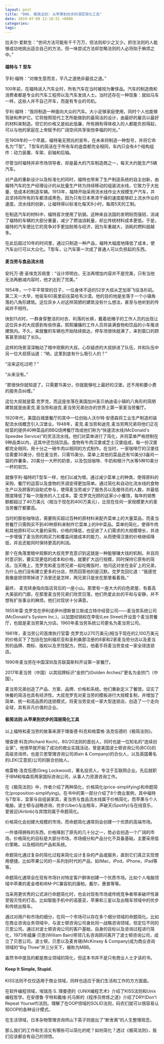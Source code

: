 ```yaml
---
layout: post
title: "006. 极简法则: 从苹果到优步的深层简化工具"
date: 2019-07-09 12:18:51 +0800
categories: 
tags: 
---
```


拉夫尔·爱默生：“世间方法可能有千千万万，但法则却少之又少。抓住法则的人能够成功地挑出适合自己的方法，但一味尝试方法却忽略法则的人必将陷于麻烦之中。”



#### 福特与 T 型车



亨利·福特：“对做生意而言，平凡之道绝非最佳之道。”



100年前，在福特进入汽车业时，所有汽车在当时被视为奢侈品。汽车的制造商和消费者都是专业的汽车工程师以及汽车发烧人士。当时还存在一种现象：就如马车一样，这些人并不自己开车，而是有专业的司机。



亨利·福特：“我将制造一种面向大众的汽车。大小足够家庭使用，同时个人也能够驾驶和养护它。它将按照现代工艺所能做到的最简洁的设计，由最好的雇员以最好的材料来制造。但它的价格又是如此低廉，所有拥有得体收入的人都能负担得起，可以与他的家庭在上帝赋予的广阔空间共享愉悦幸福的时光。”



在1909年的一个早晨，福特毫无预兆的宣布，在未来将制造一种型号，并将它命名为“T型”。T型车的简洁在于所有车的底盘都完全相同，车内只会有4个结构组件：动力装置、车架、前轴和后轴。



尽管当时福特并非市场领导者，却是最大的汽车制造商之一，每天大约能生产5辆汽车。



对产品的重新设计以及标准化的同时，福特也带来了生产制造系统的自主创新，由福特汽车的生产经理设计的从批量生产转为持续移动的组装流水线，它致力于大批量、低成本的制造车辆。1913年，福特开始采用流水线作业大规模生产汽车，并且坚持将所有的车都漆成黑色，因为只有日本黑漆干燥的速度能够赶上流水作业的速度。流水线的创新，让福特得以标准化每天8小时，每周5天的工制。



在制造汽车的材料中，福特首次使用了钒钢。这种来自法国的发明轻而强韧，消减了福特的车辆的大部分重量，减少了燃油消耗量，却比传统材料成本更低。于是，福特的汽车便比它的竞争对手更加耐用与经济，因为车重越大，消耗的燃料就越多。



在此后超过10年的时间里，通过只制造一种产品，福特大幅度地降低了成本，使汽车出行可以大众化。T型车，让汽车第一次成了普通人可以负担起的东西。



#### 麦当劳与食品流水线



安托万·德·圣埃克苏佩里：“设计师明白，无法再增加内容并不是完美，只有当他无法再删减内容时，他才达到了完美。”



1954年，一个平平常常的日子，一位身体不适的52岁大叔从芝加哥飞往洛杉矶。第二天一大早，他驱车60英里前往莫哈韦沙漠。他的目的地是坐落于一个小镇角落的八角形建筑。这位异乡人对这样简陋的建筑没有什么想法，甚至与他听到的传闻并不相符。



快到11点时，一群身穿整洁的衬衣、利落的长裤，戴着纸帽子的工作人员的出现让这位异乡的大叔感到有些欣喜。熙熙攘攘的工作人员将装满食物和饮品的小车推进建筑内。不久，来就餐的车辆也开始陆续抵达，停车场很快就满了，来到窗口的顾客甚至排起了长队。



这样的场景深深触动了暗中观察的大叔。心存疑虑的大叔排进了队伍，并和队伍中另一位大叔搭讪道：“呐，这里到底有什么吸引人的？”



“没来这吃过吧？”



“从来没有。”



“那很快你就知道了。只需要15美分，你就能够吃上最好的汉堡。还不用和要小费的服务员纠缠。”



这位大叔就是雷.克罗克，而这座坐落在美国加州圣贝纳迪诺小镇的八角形的简陋建筑就是由麦克.麦当劳和迪克.麦当劳兄弟创办的世界上第一家麦当劳餐厅。



1920年代，美国白城堡餐厅的其中一位创始人沃尔特·安德森将工业生产制造的装配流水线概念引入汉堡业。1948年，麦克.麦当劳和迪克.麦当劳两兄弟将他们正在经营的提供40种菜品的BBQ烧烤餐厅改成他们称为“快速流水线(McDonald's Speedee Service)”的灵活流水线。他们对菜单进行了简化，并将菜单严格控制在9种品类以内，这其中还包括饮品。食物有牛肉汉堡或芝士汉堡组成，每一份汉堡都完全相同，用十分之一磅牛肉以相同的方式制作。在当时，一家咖啡厅的汉堡往往需要30美分，但在麦当劳，只需15美分。菜单上其他的菜品还有10美分3盎司一袋的炸薯条，20美分一大杯的奶昔，以及包括咖啡、牛奶和根汁汽水等5种10美分一杯的软饮。



就像亨利·福特的T型车一样，他们以减为增。通过减少菜单上的种类，使得原料的采购、餐厅的运营以及食物的烹调变得更加简单。通过简化和自动化流水线的食物生产以及顾客的自助式参与，使得麦当劳减少了服务员以及接待员的人数，并最低限度降低了每一次服务的人工成本。雷·克罗克光顾的这家小小餐馆，每年的销售额都超过了40万美元（相当于现在的400万美元），比现在任何一家规模更大的麦当劳餐厅都要高。



当时的那些咖啡店，需要购买超过百种的原材料来配齐菜单上的大量菜品，而麦当劳餐厅只需购买不到40种原料来制作它菜单上的9中菜品。菜单的简化，使得牛肉和其他原料可以大量的采购，价格的降低，也促进了人们需求的大规模增长，并进一步增强了麦当劳的购买力和覆盖间接成本的能力，从而使得汉堡的价格继续降低，并且还能同时保持更高的利润。



那个在角落里暗中观察的大叔克罗克意识到这就是一种能够赚大钱的机制。并且同时意识到，要实现更低的成本和价格，就要扩大运行规模，同时保持它原有的简洁。当天晚上，克罗克和麦当劳兄弟一起吃晚饭时，他问这对坐在金矿上的兄弟，为什么他们没有建立更多的分店，然而回答他的是沉默。克罗克回忆道：“我感觉我像是把领带掉进了汤里还是怎样，两兄弟只是坐在那里看着我。”



最终， 麦克转身指向饭店背后的一座小山。那里有一座大大的白色房屋，有着高大美丽的门廊，在那里麦当劳兄弟们欣赏日落，他们热爱此处的平和与安静，并不想有扩张事业的麻烦。他们对现状十分满意。



1955年雷·克罗克在伊利诺伊州德斯普兰斯成立特许经营公司——麦当劳系统公司(McDonald's System Inc.)，以加盟经销权在李街(Lee Street)开设首个麦当劳餐厅，也就是麦当劳第九分店。1960年麦当劳系统公司更名为麦当劳公司。



1961年，麦当劳公司首席执行官雷·克罗克以270万美元(相当于现在的2,100万美元的价格买下了包括在加利福尼亚和圣利桑那注册的8家和2家麦当劳分店以及麦当劳的品牌、商标、版权以及烹饪配方。然后，他着手将麦当劳变成一家全球连锁店。



1990年麦当劳在中国深圳及苏联莫斯科开设第一家餐厅。



2017年麦当劳（中国）以其招牌标识“金拱门(Golden Arches)”更名为金拱门（中国）。



麦当劳兄弟创造了产品、方案、品牌、价格和系统。他们重新定义了餐馆，证实了快餐的简洁也具有经济性。大叔克罗克对麦当劳的模板进行大规模复制，并增加了简单、统一和高品质的连锁模式，将麦当劳变成一家大型连锁店，创造了一个走向全球，具有非凡价值的企业。



#### 极简法则:从苹果到优步的深层简化工具



以上福特和麦当劳的故事来源于理查德·科克和格雷格·洛克伍德的《极简法则》。



理查德·科克(Richard Koch)，80/20法则的首创人，同时也是一位知名的“连续创业家”。他很早就开始了成功的商业实践活动，曾是美国波士顿咨询公司(BCG)的高级咨询师，也是贝恩管理咨询公司(Bain & Company)的合伙人，以及英国著名的LEK(艾意凯)公司的联合创始人。



格雷格·洛克伍德(Greg Lockwood)，著名投资人，专注于互联网企业。先后就职于IBM和埃森哲两家国际咨询公司，从事人力资源咨询工作。



在《极简法则》中，作者介绍了两种简化，价格简化(price-simplifying)和命题简化(proposition-simplifying)。在书中的第一部分介绍了8个商业案例，其中福特与T型车，宜家与自组装家具，麦当劳与食品流水线属于价格简化，而苹果与个人电脑，波士顿与战略咨询，优步(Uber)与出租车，声破天(Spotify)与在线音乐，爱彼迎(Airbnb)与宾馆则属于命题简化。



价格简化会创建大规模的市场，而命题简化通常则会创建一个优质的高端市场。



一件值得拥有的东西，价格降到了原先的几十分之一，势必会创造一个广阔的市场。价格简化的目标是大部分市场，市场细分和产品分化不具备基础，主要采用低价策略，以及相同的产品和系统。



命题简化通过复杂的简化过程来简化设计复杂的产品或服务，直到它们真正实现使用便捷。比如苹果公司的一系列划时代的产品，如iMac，iPod，iPhone，iPad等等。



命题简化通常会在现有市场针对特定客户群体创建一个优质市场。比如个人电脑领域中苹果的麦金塔和IBM-PC兼容机的康柏，戴尔，惠普等等。



当采用更优秀的公式进行命题简化时，也会对现有市场或传统竞争者带来破坏性甚至毁灭性的打击。比如智能手机中的诺基亚，苹果和三星以及出租车领域中的优步和传统出租车。



通过对用户和市场的细分，在同一个市场可以存在多个细分领域的命题简化。比如在商业咨询业务领域中，与波士顿咨询公司身处同一战略咨询领域，但定位不同的贝恩公司。通过对波士顿咨询公司的客户基础，自身的目标以及咨询过程进行简化，1973年威廉·贝恩(William Bain)带领几名咨询顾问离开了波士顿咨询公司，成立了贝恩公司。波士顿，贝恩以及麦肯锡(McKinsey & Company)成为商业咨询领域的“Big Three”并三分天下，被称为MBB。



虽然书中提及的都是商业领域的简化，但这本书并不是只有商业人士才读的书。



#### Keep It Simple, Stupid.



KISS法则不仅仅适用于商业领域，同样也适应于我们生活和工作的方方面面。



在软件编程领域，埃瑞克·S. 理曼德的《UNIX编程艺术》介绍了KISS法则和Unix编程哲学。在安德鲁·亨特和戴维·托马斯的《程序员修炼之道》介绍了DRY(Don't Repeat Yourself)法则。理解了在OOP领域的SOLID法则，码农们就可以很容易认知OOP的各种设计模式。



在生活领域，日本杂物管理咨询师山下英子则提出了“断舍离”的人生整理观念。



那么我们的工作和生活又有哪些可以简化的呢？如何简化？透过《极简法则》，我们应该都会有自己的领悟。


